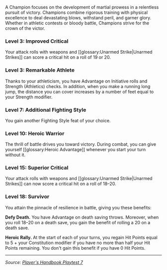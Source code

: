 A Champion focuses on the development of martial prowess in a relentless pursuit of victory. Champions combine rigorous training with physical excellence to deal devastating blows, withstand peril, and garner glory. Whether in athletic contests or bloody battle, Champions strive for the crown of the victor.

### Level 3: Improved Critical

Your attack rolls with weapons and [[glossary:Unarmed Strike|Unarmed Strikes]] can score a critical hit on a roll of 19 or 20.

### Level 3: Remarkable Athlete

Thanks to your athleticism, you have Advantage on Initiative rolls and Strength (Athletics) checks. In addition, when you make a running long jump, the distance you can cover increases by a number of feet equal to your Strength modifier.

### Level 7: Additional Fighting Style

You gain another Fighting Style feat of your choice.

### Level 10: Heroic Warrior

The thrill of battle drives you toward victory. During combat, you can give yourself [[glossary:Heroic Advantage]] whenever you start your turn without it.

### Level 15: Superior Critical

Your attack rolls with weapons and [[glossary:Unarmed Strike|Unarmed Strikes]] can now score a critical hit on a roll of 18–20.

### Level 18: Survivor

You attain the pinnacle of resilience in battle, giving you these benefits:

**Defy Death.** You have Advantage on death saving throws. Moreover, when you roll 18–20 on a death save, you gain the benefit of rolling a 20 on a death save.

**Heroic Rally.** At the start of each of your turns, you regain Hit Points equal to 5 + your Constitution modifier if you have no more than half your Hit Points remaining. You don't gain this benefit if you have 0 Hit Points.

----

_Source: [Player's Handbook Playtest 7](https://www.dndbeyond.com/sources/ua/ph-playtest-7)_

